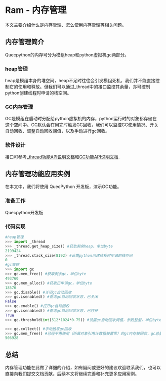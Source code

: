 # Ram - 内存管理

本文主要介绍什么是内存管理、怎么使用内存管理等相关问题。

## 内存管理简介

Quecpython的内存可分为模组heap和python虚拟机gc两部分。

### heap管理

heap是模组本身的堆空间，heap不足时往往会引发模组死机，我们并不能直接控制它的使用和释放。但我们可以通过_thread中的接口监控其余量，亦可控制python创建线程时申请的栈空间。

### GC内存管理

GC是模组在启动时分配给python虚拟机的内存，python运行时的对象都存储在这个空间中。GC默认会在用完时触发GC回收，我们可以监控GC使用情况、开关自动回收、调整自动回收阈值，以及手动进行gc回收。



### 软件设计

接口可参考[_thread功能API说明文档](..\..\..\API_reference\zh\QuecPython_stdilb\_thread.md)和[GC功能API说明文档](..\..\..\API_reference\zh\QuecPython_stdilb\gc.md).

## 内存管理功能应用实例

在本文中，我们将使用 QuecPython 开发板，演示GC功能。

### 准备工作

Quecpython开发板

### 代码实现

```python
#heap管理
>>> import _thread
>>> _thread.get_heap_size() #获取剩余heap，单位byte
2199424
>>> _thread.stack_size(8192) #设置python创建线程时申请的栈空间
0
#gc管理
>>> import gc     
>>> gc.mem_free() #获取剩余gc，单位byte
493760
>>> gc.mem_alloc() #获取已申请gc，单位byte
18576
>>> gc.disable() #关闭gc自动回收
>>> gc.isenabled() #查询gc自动回收状态，已关闭
False
>>> gc.enable() #打开gc自动回收
>>> gc.isenabled() #查询gc自动回收状态，已打开
True
>>> gc.threshold(int(512*1024*0.75)) #设置gc自动回收阈值，参数整型，单位byte，gc使用量达到参数值时触发gc回收，可由总量乘百分比得到

>>> gc.collect() #手动触发gc回收
>>> gc.mem_free() #已经不再使用（所属对象引用计数器被置零）的gc内存被回收，gc总量回升
506928
```

## 总结

内存管理功能在此做了详细的介绍，如有疑问或更好的建议欢迎联系我们，也可以直接向我们提交文档贡献，后续本文将继续完善和补充更多应用案例。
